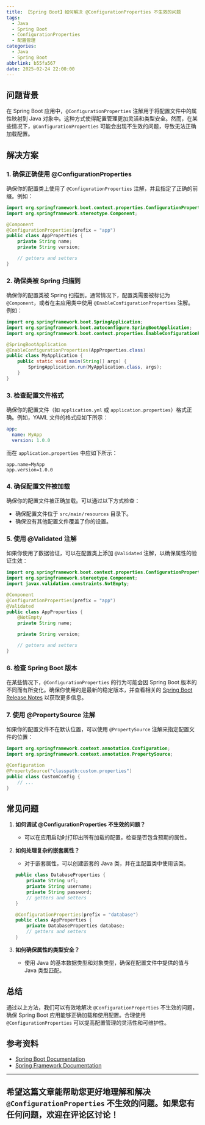```yaml
---
title: 【Spring Boot】如何解决 @ConfigurationProperties 不生效的问题
tags:
  - Java
  - Spring Boot
  - ConfigurationProperties
  - 配置管理
categories:
  - Java
  - Spring Boot
abbrlink: b55fa567
date: 2025-02-24 22:00:00
---
```


## 问题背景

在 Spring Boot 应用中，`@ConfigurationProperties` 注解用于将配置文件中的属性映射到 Java 对象中。这种方式使得配置管理更加灵活和类型安全。然而，在某些情况下，`@ConfigurationProperties` 可能会出现不生效的问题，导致无法正确加载配置。

## 解决方案

### 1. 确保正确使用 @ConfigurationProperties

确保你的配置类上使用了 `@ConfigurationProperties` 注解，并且指定了正确的前缀。例如：

```java
import org.springframework.boot.context.properties.ConfigurationProperties;
import org.springframework.stereotype.Component;

@Component
@ConfigurationProperties(prefix = "app")
public class AppProperties {
    private String name;
    private String version;

    // getters and setters
}
```

### 2. 确保类被 Spring 扫描到

确保你的配置类被 Spring 扫描到。通常情况下，配置类需要被标记为 `@Component`，或者在主应用类中使用 `@EnableConfigurationProperties` 注解。例如：

```java
import org.springframework.boot.SpringApplication;
import org.springframework.boot.autoconfigure.SpringBootApplication;
import org.springframework.boot.context.properties.EnableConfigurationProperties;

@SpringBootApplication
@EnableConfigurationProperties(AppProperties.class)
public class MyApplication {
    public static void main(String[] args) {
        SpringApplication.run(MyApplication.class, args);
    }
}
```

### 3. 检查配置文件格式

确保你的配置文件（如 `application.yml` 或 `application.properties`）格式正确。例如，YAML 文件的格式应如下所示：

```yaml
app:
  name: MyApp
  version: 1.0.0
```

而在 `application.properties` 中应如下所示：

```properties
app.name=MyApp
app.version=1.0.0
```

### 4. 确保配置文件被加载

确保你的配置文件被正确加载。可以通过以下方式检查：

- 确保配置文件位于 `src/main/resources` 目录下。
- 确保没有其他配置文件覆盖了你的设置。

### 5. 使用 @Validated 注解

如果你使用了数据验证，可以在配置类上添加 `@Validated` 注解，以确保属性的验证生效：

```java
import org.springframework.boot.context.properties.ConfigurationProperties;
import org.springframework.stereotype.Component;
import javax.validation.constraints.NotEmpty;

@Component
@ConfigurationProperties(prefix = "app")
@Validated
public class AppProperties {
    @NotEmpty
    private String name;

    private String version;

    // getters and setters
}
```

### 6. 检查 Spring Boot 版本

在某些情况下，`@ConfigurationProperties` 的行为可能会因 Spring Boot 版本的不同而有所变化。确保你使用的是最新的稳定版本，并查看相关的 [Spring Boot Release Notes](https://github.com/spring-projects/spring-boot/releases) 以获取更多信息。

### 7. 使用 @PropertySource 注解

如果你的配置文件不在默认位置，可以使用 `@PropertySource` 注解来指定配置文件的位置：

```java
import org.springframework.context.annotation.Configuration;
import org.springframework.context.annotation.PropertySource;

@Configuration
@PropertySource("classpath:custom.properties")
public class CustomConfig {
    // ...
}
```

## 常见问题

1. **如何调试 @ConfigurationProperties 不生效的问题？**
   - 可以在应用启动时打印出所有加载的配置，检查是否包含预期的属性。

2. **如何处理复杂的嵌套属性？**
   - 对于嵌套属性，可以创建嵌套的 Java 类，并在主配置类中使用该类。

   ```java
   public class DatabaseProperties {
       private String url;
       private String username;
       private String password;
       // getters and setters
   }

   @ConfigurationProperties(prefix = "database")
   public class AppProperties {
       private DatabaseProperties database;
       // getters and setters
   }
   ```

3. **如何确保属性的类型安全？**
   - 使用 Java 的基本数据类型和对象类型，确保在配置文件中提供的值与 Java 类型匹配。

## 总结

通过以上方法，我们可以有效地解决 `@ConfigurationProperties` 不生效的问题，确保 Spring Boot 应用能够正确加载和使用配置。合理使用 `@ConfigurationProperties` 可以提高配置管理的灵活性和可维护性。

## 参考资料

- [Spring Boot Documentation](https://docs.spring.io/spring-boot/docs/current/reference/htmlsingle/#boot-features-config)
- [Spring Framework Documentation](https://docs.spring.io/spring-framework/docs/current/reference/html/core.html#beans)

---

希望这篇文章能帮助您更好地理解和解决 `@ConfigurationProperties` 不生效的问题。如果您有任何问题，欢迎在评论区讨论！
--- 
 